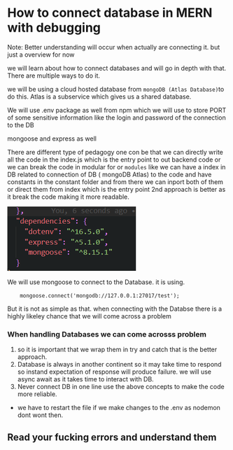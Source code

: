 # How to connect database in MERN with debugging

Note: Better understanding will occur when actually are connecting it. but just a overview for now 

we will learn about how to connect databases and will go in depth with that. There are multiple ways to do it. 

we will be using a cloud hosted database from `mongoDB (Atlas Database)`to do this. Atlas is a subservice which gives us a shared database. 

We will use .env package as well from npm which we will use to store PORT of some sensitive information like the login and password of the connection to the DB

mongoose and express as well

There are different type of pedagogy one con be that we can directly write all the code in the index.js which is the entry point to out backend code or we can break the code in modular for or `modules` like we can have a index in DB related to connection of DB ( mongoDB Atlas) to the code and have constants in the constant folder and from there we can inport both of them or direct them from index which is the entry point 2nd approach is better as it break the code making it more readable.

![dependencies](image.png)

We will use mongoose to connect to the Database. it is using. 
```mongoose
    mongoose.connect('mongodb://127.0.0.1:27017/test');

```
But it is not as simple as that. when connecting with the Databse there is a highly likeley chance that we will come across a problem

### When handling Databases we can come acrosss problem
1. so it is important that we wrap them in try and catch that is the better approach.
2. Database is always in another continent so it may take time to respond so instand expectation of response will produce failure. we will use async await as it takes time to interact with DB. 
3. Never connect DB in one line use the above concepts to make the code more reliable. 


* we have to restart the file if we make changes to the .env as nodemon dont wont then. 
## Read your fucking errors and understand them